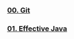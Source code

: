 ### [00. Git](https://seongheumpark.github.io/bladek/git/main)  
### [01. Effective Java](https://seongheumpark.github.io/bladek/effective-java/main)
